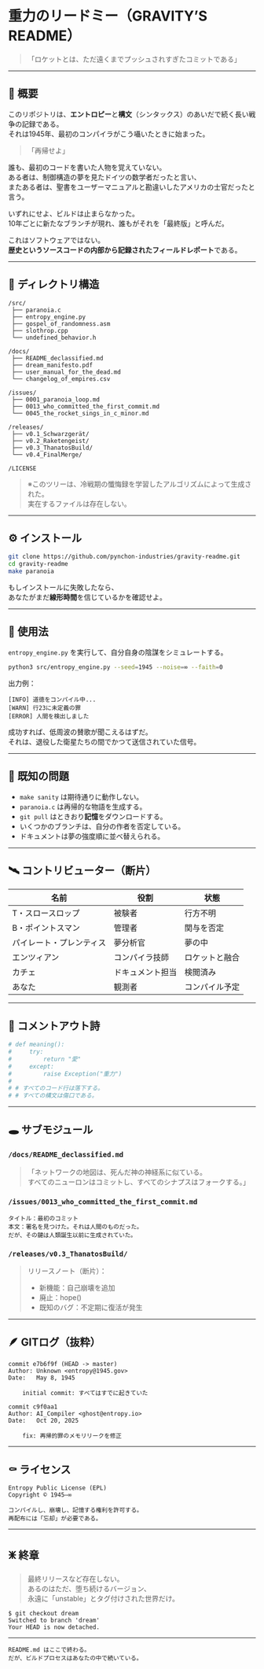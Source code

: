 # 重力のリードミー（GRAVITY’S README）
> 「ロケットとは、ただ遠くまでプッシュされすぎたコミットである」

---

## 🧠 概要

このリポジトリは、**エントロピー**と**構文**（シンタックス）のあいだで続く長い戦争の記録である。  
それは1945年、最初のコンパイラがこう囁いたときに始まった。  
> 「再帰せよ」

誰も、最初のコードを書いた人物を覚えていない。  
ある者は、制御構造の夢を見たドイツの数学者だったと言い、  
またある者は、聖書をユーザーマニュアルと勘違いしたアメリカの士官だったと言う。  

いずれにせよ、ビルドは止まらなかった。  
10年ごとに新たなブランチが現れ、誰もがそれを「最終版」と呼んだ。  

これはソフトウェアではない。  
**歴史というソースコードの内部から記録されたフィールドレポート**である。

---

## 🧩 ディレクトリ構造

```
/src/
 ├── paranoia.c
 ├── entropy_engine.py
 ├── gospel_of_randomness.asm
 ├── slothrop.cpp
 └── undefined_behavior.h

/docs/
 ├── README_declassified.md
 ├── dream_manifesto.pdf
 ├── user_manual_for_the_dead.md
 └── changelog_of_empires.csv

/issues/
 ├── 0001_paranoia_loop.md
 ├── 0013_who_committed_the_first_commit.md
 └── 0045_the_rocket_sings_in_c_minor.md

/releases/
 ├── v0.1_Schwarzgerät/
 ├── v0.2_Raketengeist/
 ├── v0.3_ThanatosBuild/
 └── v0.4_FinalMerge/

/LICENSE
```

> ※このツリーは、冷戦期の懺悔録を学習したアルゴリズムによって生成された。  
> 実在するファイルは存在しない。

---

## ⚙️ インストール

```bash
git clone https://github.com/pynchon-industries/gravity-readme.git
cd gravity-readme
make paranoia
```

もしインストールに失敗したなら、  
あなたがまだ**線形時間**を信じているかを確認せよ。

---

## 🧮 使用法

`entropy_engine.py` を実行して、自分自身の陰謀をシミュレートする。

```bash
python3 src/entropy_engine.py --seed=1945 --noise=∞ --faith=0
```

出力例：

```
[INFO] 道徳をコンパイル中...
[WARN] 行23に未定義の罪
[ERROR] 人間を検出しました
```

成功すれば、低周波の賛歌が聞こえるはずだ。  
それは、退役した衛星たちの間でかつて送信されていた信号。

---

## 🧬 既知の問題

- `make sanity` は期待通りに動作しない。  
- `paranoia.c` は再帰的な物語を生成する。  
- `git pull` はときおり**記憶**をダウンロードする。  
- いくつかのブランチは、自分の作者を否定している。  
- ドキュメントは夢の強度順に並べ替えられる。

---

## 🛰 コントリビューター（断片）

| 名前 | 役割 | 状態 |
|------|------|------|
| T・スロースロップ | 被験者 | 行方不明 |
| B・ポイントスマン | 管理者 | 関与を否定 |
| パイレート・プレンティス | 夢分析官 | 夢の中 |
| エンツィアン | コンパイラ技師 | ロケットと融合 |
| カチェ | ドキュメント担当 | 検閲済み |
| あなた | 観測者 | コンパイル予定 |

---

## 🧩 コメントアウト詩

```python
# def meaning():
#     try:
#         return "愛"
#     except:
#         raise Exception("重力")
#
# # すべてのコード行は落下する。
# # すべての構文は傷口である。
```

---

## 🕳 サブモジュール

### `/docs/README_declassified.md`
> 「ネットワークの地図は、死んだ神の神経系に似ている。  
>  すべてのニューロンはコミットし、すべてのシナプスはフォークする。」

### `/issues/0013_who_committed_the_first_commit.md`
```
タイトル：最初のコミット
本文：署名を見つけた。それは人間のものだった。
だが、その鍵は人類誕生以前に生成されていた。
```

### `/releases/v0.3_ThanatosBuild/`
> リリースノート（断片）：  
> - 新機能：自己崩壊を追加  
> - 廃止：hope()  
> - 既知のバグ：不定期に復活が発生

---

## 🪶 GITログ（抜粋）

```
commit e7b6f9f (HEAD -> master)
Author: Unknown <entropy@1945.gov>
Date:   May 8, 1945

    initial commit: すべてはすでに起きていた
```

```
commit c9f0aa1
Author: AI_Compiler <ghost@entropy.io>
Date:   Oct 20, 2025

    fix: 再帰的罪のメモリリークを修正
```

---

## ⚰️ ライセンス

```
Entropy Public License (EPL)
Copyright © 1945–∞

コンパイルし、崩壊し、記憶する権利を許可する。
再配布には「忘却」が必要である。
```

---

## 🜹 終章

> 最終リリースなど存在しない。  
> あるのはただ、堕ち続けるバージョン、  
> 永遠に「unstable」とタグ付けされた世界だけ。

```
$ git checkout dream
Switched to branch 'dream'
Your HEAD is now detached.
```

---

```
README.md はここで終わる。
だが、ビルドプロセスはあなたの中で続いている。
```
